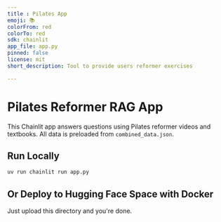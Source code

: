 ```yaml
---
title : Pilates App
emoji: 📚
colorFrom: red
colorTo: red
sdk: chainlit
app_file: app.py
pinned: false
license: mit
short_description: Tool to provide users reformer exercises

---
```


# Pilates Reformer RAG App

This Chainlit app answers questions using Pilates reformer videos and textbooks. All data is preloaded from `combined_data.json`.

## Run Locally

```bash
uv run chainlit run app.py
```

## Or Deploy to Hugging Face Space with Docker
Just upload this directory and you're done.
